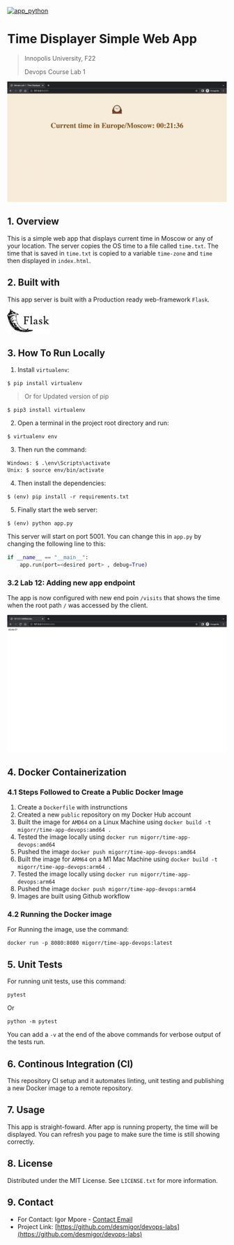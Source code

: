 [![app_python](https://github.com/desmigor/devops-labs/actions/workflows/app_python.yml/badge.svg)](https://github.com/desmigor/devops-labs/actions/workflows/app_python.yml)

# Time Displayer Simple Web App
> Innopolis University, F22
>
> Devops Course Lab 1

![](./images/ui-image.png)

## 1. Overview

This is a simple web app that displays current time in Moscow or any of your location. The server copies the OS time to a file called `time.txt`. The time that is saved in `time.txt` is copied to a variable `time-zone` and `time` then displayed in `index.html`. 

## 2. Built with

This app server is built with a Production ready web-framework `Flask`.

<img src="./images/flask-logo.png" width="100"/>

## 3. How To Run Locally

1. Install `virtualenv`:
```
$ pip install virtualenv
```

> Or for Updated version of pip

```
$ pip3 install virtualenv
```

2. Open a terminal in the project root directory and run:
```
$ virtualenv env
```

3. Then run the command:
```
Windows: $ .\env\Scripts\activate
Unix: $ source env/bin/activate
```

4. Then install the dependencies:
```
$ (env) pip install -r requirements.txt
```

5. Finally start the web server:
```
$ (env) python app.py
```

This server will start on port 5001. You can change this in `app.py` by changing the following line to this:

```python
if __name__ == "__main__":
    app.run(port=<desired port> , debug=True)
```

### 3.2 Lab 12: Adding new app endpoint

The app is now configured with new end poin `/visits` that shows the time when the root path `/` was accessed by the client.

![](./images/visits-endpoint.png)


## 4. Docker Containerization

### 4.1 Steps Followed to Create a Public Docker Image

1. Create a `Dockerfile` with instrunctions
2. Created a new `public` repository on my Docker Hub account
3. Built the image for `AMD64` on a Linux Machine  using `docker build -t migorr/time-app-devops:amd64 .`
4. Tested the image locally using `docker run migorr/time-app-devops:amd64`
5. Pushed the image `docker push migorr/time-app-devops:amd64`
6. Built the image for `ARM64` on a M1 Mac Machine  using `docker build -t migorr/time-app-devops:arm64 .`
7. Tested the image locally using `docker run migorr/time-app-devops:arm64`
8. Pushed the image `docker push migorr/time-app-devops:arm64`
9. Images are built using Github workflow

### 4.2 Running the Docker image

For Running the image, use the command:

```
docker run -p 8080:8080 migorr/time-app-devops:latest
```

## 5. Unit Tests

For running unit tests, use this command:

```
pytest
```
Or

```
python -m pytest
```

You can add a `-v` at the end of the above commands for verbose output of the tests run.

## 6. Continous Integration (CI)

This repository CI setup and it automates linting, unit testing and publishing a new Docker image to a remote repository.


## 7. Usage

This app is straight-foward. After app is running property, the time will be displayed. You can refresh you page to make sure the time is still showing correctly.


## 8. License

Distributed under the MIT License. See `LICENSE.txt` for more information.

## 9. Contact

- For Contact: Igor Mpore - [Contact Email](mailto:i.mpore@innopolis.university)
- Project Link: [https://github.com/desmigor/devops-labs](https://github.com/desmigor/devops-labs)
